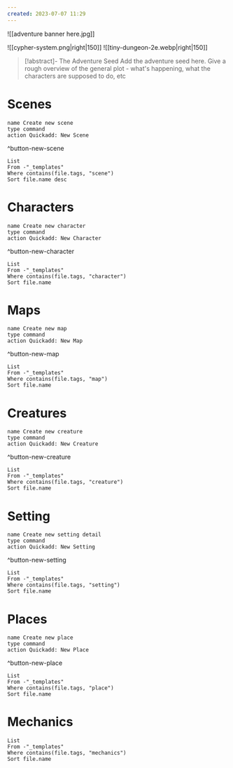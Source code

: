 ```yaml
---
created: 2023-07-07 11:29
---
```

![[adventure banner here.jpg]]

<!-- Choose a logo to suit the system you're using -->
![[cypher-system.png|right|150]]
![[tiny-dungeon-2e.webp|right|150]]

> [!abstract]- The Adventure Seed
> Add the adventure seed here. Give a rough overview of the general plot - what's happening, what the characters are supposed to do, etc

# Scenes
```button
name Create new scene
type command
action Quickadd: New Scene
```
^button-new-scene
```dataview
List
From -"_templates"
Where contains(file.tags, "scene") 
Sort file.name desc
```

# Characters
```button
name Create new character
type command
action Quickadd: New Character
```
^button-new-character
```dataview
List 
From -"_templates"
Where contains(file.tags, "character")
Sort file.name
```

# Maps
```button
name Create new map
type command
action Quickadd: New Map
```
^button-new-map
```dataview
List 
From -"_templates"
Where contains(file.tags, "map")
Sort file.name
```

# Creatures
```button
name Create new creature
type command
action Quickadd: New Creature
```
^button-new-creature
```dataview
List
From -"_templates"
Where contains(file.tags, "creature") 
Sort file.name
```

# Setting
```button
name Create new setting detail
type command
action Quickadd: New Setting
```
^button-new-setting
```dataview
List 
From -"_templates"
Where contains(file.tags, "setting")
Sort file.name
```

# Places
```button
name Create new place
type command
action Quickadd: New Place
```
^button-new-place
```dataview
List 
From -"_templates"
Where contains(file.tags, "place")
Sort file.name
```

# Mechanics
```dataview
List
From -"_templates"
Where contains(file.tags, "mechanics") 
Sort file.name
```